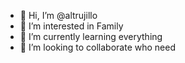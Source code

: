 - 👋 Hi, I’m @altrujillo
- 👀 I’m interested in Family
- 🌱 I’m currently learning everything
- 💞️ I’m looking to collaborate who need 


<!---
altrujillo/altrujillo is a ✨ special ✨ repository because its `README.md` (this file) appears on your GitHub profile.
You can click the Preview link to take a look at your changes.
--->
